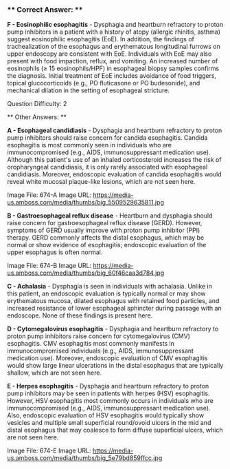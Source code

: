 ### ** Correct Answer: **

**F - Eosinophilic esophagitis** - Dysphagia and heartburn refractory to proton pump inhibitors in a patient with a history of atopy (allergic rhinitis, asthma) suggest eosinophilic esophagitis (EoE). In addition, the findings of trachealization of the esophagus and erythematous longitudinal furrows on upper endoscopy are consistent with EoE. Individuals with EoE may also present with food impaction, reflux, and vomiting. An increased number of eosinophils (≥ 15 eosinophils/HPF) in esophageal biopsy samples confirms the diagnosis. Initial treatment of EoE includes avoidance of food triggers, topical glucocorticoids (e.g., PO fluticasone or PO budesonide), and mechanical dilation in the setting of esophageal stricture.

Question Difficulty: 2

** Other Answers: **

**A - Esophageal candidiasis** - Dysphagia and heartburn refractory to proton pump inhibitors should raise concern for candida esophagitis. Candida esophagitis is most commonly seen in individuals who are immunocompromised (e.g., AIDS, immunosuppressant medication use). Although this patient's use of an inhaled corticosteroid increases the risk of oropharyngeal candidiasis, it is only rarely associated with esophageal candidiasis. Moreover, endoscopic evaluation of candida esophagitis would reveal white mucosal plaque-like lesions, which are not seen here.

Image File: 674-A
Image URL: https://media-us.amboss.com/media/thumbs/big_5509529635811.jpg

**B - Gastroesophageal reflux disease** - Heartburn and dysphagia should raise concern for gastroesophageal reflux disease (GERD). However, symptoms of GERD usually improve with proton pump inhibitor (PPI) therapy. GERD commonly affects the distal esophagus, which may be normal or show evidence of esophagitis; endoscopic evaluation of the upper esophagus is often normal.

Image File: 674-B
Image URL: https://media-us.amboss.com/media/thumbs/big_60f46caa3d784.jpg

**C - Achalasia** - Dysphagia is seen in individuals with achalasia. Unlike in this patient, an endoscopic evaluation is typically normal or may show erythematous mucosa, dilated esophagus with retained food particles, and increased resistance of lower esophageal sphincter during passage with an endoscope. None of these findings is present here.

**D - Cytomegalovirus esophagitis** - Dysphagia and heartburn refractory to proton pump inhibitors raise concern for cytomegalovirus (CMV) esophagitis. CMV esophagitis most commonly manifests in immunocompromised individuals (e.g., AIDS, immunosuppressant medication use). Moreover, endoscopic evaluation of CMV esophagitis would show large linear ulcerations in the distal esophagus that are typically shallow, which are not seen here.

**E - Herpes esophagitis** - Dysphagia and heartburn refractory to proton pump inhibitors may be seen in patients with herpes (HSV) esophagitis. However, HSV esophagitis most commonly occurs in individuals who are immunocompromised (e.g., AIDS, immunosuppressant medication use). Also, endoscopic evaluation of HSV esophagitis would typically show vesicles and multiple small superficial round/ovoid ulcers in the mid and distal esophagus that may coalesce to form diffuse superficial ulcers, which are not seen here.

Image File: 674-E
Image URL: https://media-us.amboss.com/media/thumbs/big_5e79bd859ffcc.jpg

